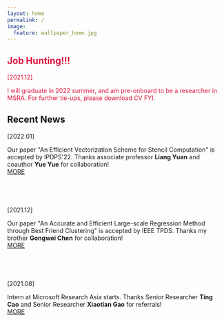```yaml
---
layout: home
permalink: /
image:
  feature: wallpaper_home.jpg 
---
```


<div class="tiles">

<div class="tile">
  <h2 class="post-title"><font color="CRIMSON">Job Hunting!!!</font></h2>
  <p class="post-excerpt"><font color="CRIMSON">[2021.12]</font></p>
  <p class="post-excerpt"><font color="CRIMSON">I will graduate in 2022 summer, and am pre-onboard to be a researcher in MSRA. For further tie-ups, please download CV FYI.</font></p>
</div><!-- /.tile -->


<div class="tile">
  <h2 class="post-title">Recent News</h2>
  <p class="post-excerpt">[2022.01]</p>
  <p class="post-excerpt">Our paper "An Efficient Vectorization Scheme for Stencil Computation" is accepted by IPDPS'22. Thanks associate professor <b>Liang Yuan</b> and coauthor <b>Yue Yue</b> for collaboration!<a href="https://www.likun.tech/news/ipdps22"><br>MORE</a></p>
</div><!-- /.tile -->


<div class="tile">
  <h2 class="post-title"> &nbsp;</h2>
  <p class="post-excerpt">[2021.12]</p>
  <p class="post-excerpt">Our paper "An Accurate and Efficient Large-scale Regression Method through Best Friend Clustering" is accepted by IEEE TPDS. Thanks my brother <b>Gongwei Chen</b> for collaboration! <a href="https://www.likun.tech/news/tpds2021"><br>MORE</a></p>
</div><!-- /.tile -->


<div class="tile">
  <h2 class="post-title">&nbsp;</h2>
  <p class="post-excerpt">[2021.08]</p>
  <p class="post-excerpt">Intern at Microsoft Research Asia starts. Thanks Senior Researcher <b>Ting Cao</b> and Senior Researcher <b>Xiaotian Gao</b> for referrals! <a href="https://www.likun.tech/news/msra_intern"><br>MORE</a></p>
</div><!-- /.tile -->





</div><!-- /.tiles -->
